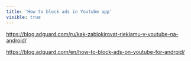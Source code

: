 ```yaml
---
title: 'How to block ads in Youtube app'
visible: true
---
```


https://blog.adguard.com/ru/kak-zablokirovat-rieklamu-v-youtube-na-android/

https://blog.adguard.com/en/how-to-block-ads-on-youtube-for-android/